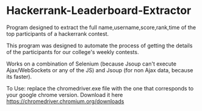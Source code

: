 # Hackerrank-Leaderboard-Extractor
Program designed to extract the full name,username,score,rank,time of the top participants of a hackerrank contest.


This program was designed to automate the process of getting the details of the participants for our college's weekly contests.

Works on a combination of Selenium (because Jsoup can't execute Ajax/WebSockets or any of the JS) and Jsoup (for non Ajax data, because its faster). 

To Use:
replace the chromedriver.exe file with the one that corresponds to your google chrome version. 
Download it here
https://chromedriver.chromium.org/downloads

